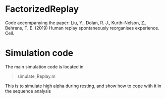 # FactorizedReplay
Code accompanying the paper: Liu, Y., Dolan, R. J., Kurth-Nelson, Z., Behrens, T. E. (2019) Human replay spontaneously reorganises experience. Cell.

# Simulation code
The main simulation code is located in

> simulate_Replay.m

This is to simulate high alpha during resting, and show how to cope with it in the sequence analysis

